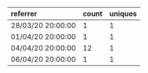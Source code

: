 | referrer          | count | uniques |
| :---------------- | :---- | :------ |
| 28/03/20 20:00:00 | 1     | 1       |
| 01/04/20 20:00:00 | 1     | 1       |
| 04/04/20 20:00:00 | 12    | 1       |
| 06/04/20 20:00:00 | 1     | 1       |